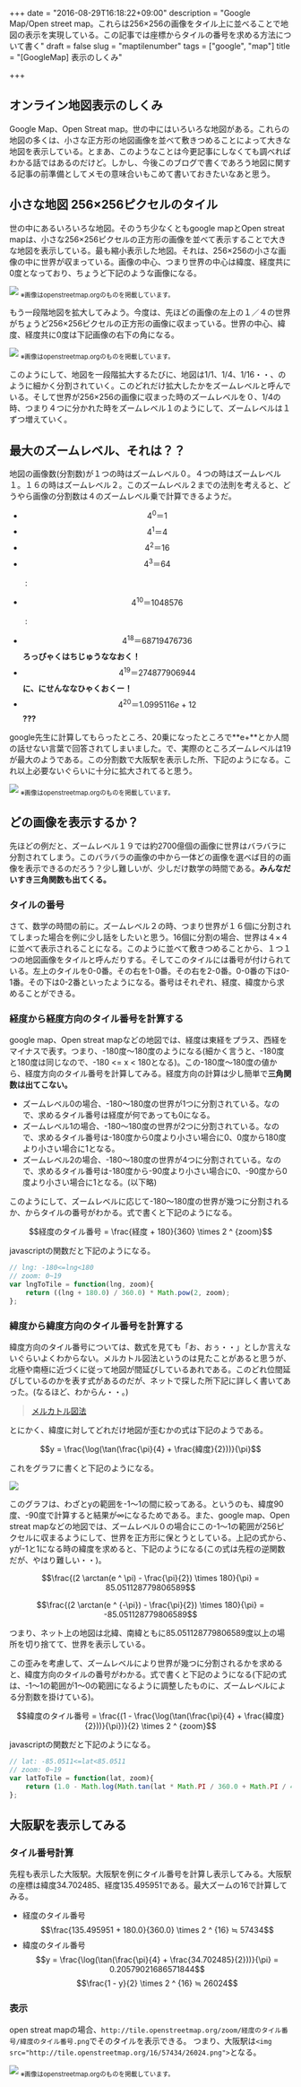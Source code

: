 +++
date = "2016-08-29T16:18:22+09:00"
description = "Google Map/Open street map。これらは256×256の画像をタイル上に並べることで地図の表示を実現している。この記事では座標からタイルの番号を求める方法について書く"
draft = false
slug = "maptilenumber"
tags = ["google", "map"]
title = "[GoogleMap] 表示のしくみ"

+++

## オンライン地図表示のしくみ

Google Map、Open Streat map。世の中にはいろいろな地図がある。これらの地図の多くは、小さな正方形の地図画像を並べて敷きつめることによって大きな地図を表示している。とまあ、このようなことは今更記事にしなくても調べればわかる話ではあるのだけど。しかし、今後このブログで書くであろう地図に関する記事の前準備としてメモの意味合いもこめて書いておきたいなあと思う。

<!--more-->

## 小さな地図 256×256ピクセルのタイル

世の中にあるいろいろな地図。そのうち少なくともgoogle mapとOpen streat mapは、小さな256×256ピクセルの正方形の画像を並べて表示することで大きな地図を表示している。最も縮小表示した地図。それは、256×256の小さな画像の中に世界が収まっている。画像の中心、つまり世界の中心は緯度、経度共に0度となっており、ちょうど下記のような画像になる。

<img src="http://tile.openstreetmap.org/0/0/0.png">
<sub style="font-size:0.8em">※画像はopenstreetmap.orgのものを掲載しています。</sub>

もう一段階地図を拡大してみよう。今度は、先ほどの画像の左上の１／４の世界がちょうど256×256ピクセルの正方形の画像に収まっている。世界の中心、緯度、経度共に0度は下記画像の右下の角になる。

<img src="http://tile.openstreetmap.org/1/0/0.png">
<sub style="font-size:0.8em">※画像はopenstreetmap.orgのものを掲載しています。</sub>

このようにして、地図を一段階拡大するたびに、地図は1/1、1/4、1/16・・、のように細かく分割されていく。このどれだけ拡大したかをズームレベルと呼んでいる。そして世界が256×256の画像に収まった時のズームレベルを０、1/4の時、つまり４つに分かれた時をズームレベル１のようにして、ズームレベルは１ずつ増えていく。


## 最大のズームレベル、それは？？

地図の画像数(分割数)が１つの時はズームレベル０。４つの時はズームレベル１。１６の時はズームレベル２。このズームレベル２までの法則を考えると、どうやら画像の分割数は４のズームレベル乗で計算できるようだ。

- $$4^0＝1$$
- $$4^1＝4$$
- $$4^2＝16$$
- $$4^3＝64$$

　　:

- $$4^{10}＝1048576$$

　　:

- $$4^{18}＝68719476736$$ **ろっぴゃくはちじゅうななおく！**
- $$4^{19}＝274877906944$$ **に、にせんななひゃくおくー！**
- $$4^{20}＝1.0995116e+12$$ **???**

google先生に計算してもらったところ、20乗になったところで**e+**とか人間の話せない言葉で回答されてしまいました。で、実際のところズームレベルは19が最大のようである。この分割数で大阪駅を表示した所、下記のようになる。これ以上必要ないぐらいに十分に拡大されてると思う。

<img src="http://tile.openstreetmap.org/19/459474/208197.png">
<sub style="font-size:0.8em">※画像はopenstreetmap.orgのものを掲載しています。</sub>

## どの画像を表示するか？

先ほどの例だと、ズームレベル１９では約2700億個の画像に世界はバラバラに分割されてしまう。このバラバラの画像の中から一体どの画像を選べば目的の画像を表示できるのだろう？少し難しいが、少しだけ数学の時間である。**みんなだいすき三角関数も出てくる。**


### タイルの番号

さて、数学の時間の前に。ズームレベル２の時、つまり世界が１６個に分割されてしまった場合を例に少し話をしたいと思う。16個に分割の場合、世界は４×４に並べて表示されることになる。このように並べて敷きつめることから、１つ１つの地図画像をタイルと呼んだりする。そしてこのタイルには番号が付けられている。左上のタイルを0-0番。その右を1-0番。その右を2-0番。0-0番の下は0-1番。その下は0-2番といったようになる。番号はそれぞれ、経度、緯度から求めることができる。


### 経度から経度方向のタイル番号を計算する

google map、Open streat mapなどの地図では、経度は東経をプラス、西経をマイナスで表す。つまり、-180度〜180度のようになる(細かく言うと、-180度と180度は同じなので、-180 <= x < 180となる)。この-180度〜180度の値から、経度方向のタイル番号を計算してみる。経度方向の計算は少し簡単で**三角関数は出てこない。**

- ズームレベル0の場合、-180〜180度の世界が1つに分割されている。なので、求めるタイル番号は経度が何であっても0になる。
- ズームレベル1の場合、-180〜180度の世界が2つに分割されている。なので、求めるタイル番号は-180度から0度より小さい場合に0、0度から180度より小さい場合に1となる。
- ズームレベル2の場合、-180〜180度の世界が4つに分割されている。なので、求めるタイル番号は-180度から-90度より小さい場合に0、-90度から0度より小さい場合に1となる。(以下略)

このようにして、ズームレベルに応じて-180〜180度の世界が幾つに分割されるか、からタイルの番号がわかる。式で書くと下記のようになる。

$$経度のタイル番号 = \frac{経度 + 180}{360} \times 2 ^ {zoom}$$

javascriptの関数だと下記のようになる。

```javascript
// lng: -180<=lng<180
// zoom: 0~19
var lngToTile = function(lng, zoom){
    return ((lng + 180.0) / 360.0) * Math.pow(2, zoom);
};
```

### 緯度から緯度方向のタイル番号を計算する

緯度方向のタイル番号については、数式を見ても「お、おぅ・・」としか言えないぐらいよくわからない。メルカトル図法というのは見たことがあると思うが、北極や南極に近づくに従って地図が間延びしているあれである。このどれ位間延びしているのかを表す式があるのだが、ネットで探した所下記に詳しく書いてあった。(なるほど、わからん・・。)

> [メルカトル図法](http://www004.upp.so-net.ne.jp/s_honma/figure/mercator.htm)

とにかく、緯度に対してどれだけ地図が歪むかの式は下記のようである。

$$y = \frac{\log(\tan(\frac{\pi}{4} + \frac{緯度}{2}))}{\pi}$$

これをグラフに書くと下記のようになる。

<img src="https://goo.gl/5K4p3j">

このグラフは、わざとyの範囲を-1〜1の間に絞ってある。というのも、緯度90度、-90度で計算すると結果が∞になるためである。また、google map、Open streat mapなどの地図では、ズームレベル０の場合にこの-1〜1の範囲が256ピクセルに収まるようにして、世界を正方形に保とうとしている。上記の式から、yが-1と1になる時の緯度を求めると、下記のようになる(この式は先程の逆関数だが、やはり難しい・・)。

$$\frac{(2 \arctan(e ^ \pi) - \frac{\pi}{2}) \times 180}{\pi} = 85.051128779806589$$

$$\frac{(2 \arctan(e ^ {-\pi}) - \frac{\pi}{2}) \times 180}{\pi} = -85.051128779806589$$

つまり、ネット上の地図は北緯、南緯ともに85.051128779806589度以上の場所を切り捨てて、世界を表示している。

この歪みを考慮して、ズームレベルにより世界が幾つに分割されるかを求めると、緯度方向のタイルの番号がわかる。式で書くと下記のようになる(下記の式は、-1〜1の範囲が1〜0の範囲になるように調整したものに、ズームレベルによる分割数を掛けている)。

$$緯度のタイル番号 = \frac{(1 - \frac{\log(\tan(\frac{\pi}{4} + \frac{緯度}{2}))}{\pi})}{2} \times 2 ^ {zoom}$$

javascriptの関数だと下記のようになる。

```javascript
// lat: -85.0511<=lat<85.0511
// zoom: 0~19
var latToTile = function(lat, zoom){
    return (1.0 - Math.log(Math.tan(lat * Math.PI / 360.0 + Math.PI / 4)) / Math.PI) / 2 * Math.pow(2, zoom);
};
```

## 大阪駅を表示してみる

### タイル番号計算

先程も表示した大阪駅。大阪駅を例にタイル番号を計算し表示してみる。大阪駅の座標は緯度34.702485、経度135.495951である。最大ズームの16で計算してみる。

- 経度のタイル番号
  $$\frac{135.495951 + 180.0}{360.0} \times 2 ^ {16} ≒ 57434$$
- 緯度のタイル番号
  $$y = \frac{\log(\tan(\frac{\pi}{4} + \frac{34.702485}{2}))}{\pi} = 0.20579021686571844$$ 
  $$\frac{1 - y}{2} \times 2 ^ {16} ≒ 26024$$


### 表示

open streat mapの場合、`http://tile.openstreetmap.org/zoom/経度のタイル番号/緯度のタイル番号.png`でそのタイルを表示できる。
つまり、大阪駅は`<img src="http://tile.openstreetmap.org/16/57434/26024.png">`となる。

<img src="http://tile.openstreetmap.org/16/57434/26024.png">
<sub style="font-size:0.8em">※画像はopenstreetmap.orgのものを掲載しています。</sub>


